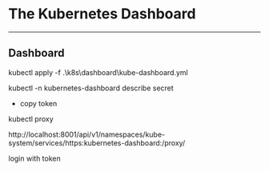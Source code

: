 # The Kubernetes Dashboard

---

## Dashboard

kubectl apply -f .\k8s\dashboard\kube-dashboard.yml

kubectl -n kubernetes-dashboard describe secret

- copy token

kubectl proxy

http://localhost:8001/api/v1/namespaces/kube-system/services/https:kubernetes-dashboard:/proxy/

login with token
